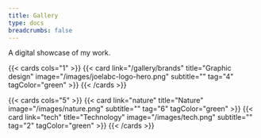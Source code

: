 ```yaml
---
title: Gallery
type: docs
breadcrumbs: false
---
```


A digital showcase of my work.

{{< cards cols="1" >}}
{{< card link="/gallery/brands" title="Graphic design" image="/images/joelabc-logo-hero.png" subtitle="" tag="4" tagColor="green" >}}
{{< /cards >}}



{{< cards cols="5" >}}
{{< card link="nature" title="Nature" image="/images/nature.png" subtitle="" tag="6" tagColor="green" >}}
{{< card link="tech" title="Technology" image="/images/tech.png" subtitle="" tag="2" tagColor="green" >}}
{{< /cards >}}
